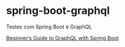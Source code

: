 # spring-boot-graphql

Testes com Spring Boot e GraphQL

[Beginner’s Guide to GraphQL with Spring Boot](https://techshard.com/2019/08/21/beginners-guide-to-graphql-with-spring-boot/)
